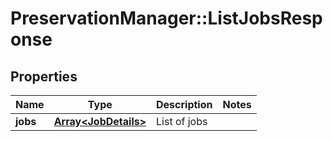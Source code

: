 # PreservationManager::ListJobsResponse

## Properties
Name | Type | Description | Notes
------------ | ------------- | ------------- | -------------
**jobs** | [**Array&lt;JobDetails&gt;**](JobDetails.md) | List of jobs | 

